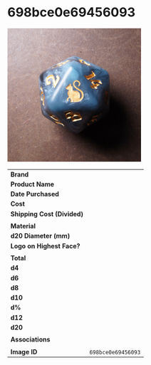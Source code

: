 # 698bce0e69456093

<img src="https://raw.githubusercontent.com/jesskelsall/astarus-images/main/dice/698bce0e69456093.jpg" height="300" />

|||
| --- | --- |
| **Brand** | |
| **Product Name** | |
| **Date Purchased** | |
| **Cost** | |
| **Shipping Cost (Divided)** | |
||
| **Material** | |
| **d20 Diameter (mm)** | |
| **Logo on Highest Face?** | |
||
| **Total** | |
| **d4** | |
| **d6** | |
| **d8** | |
| **d10** | |
| **d%** | |
| **d12** | |
| **d20** | |
||
| **Associations** | |
||
| **Image ID** | `698bce0e69456093` |
